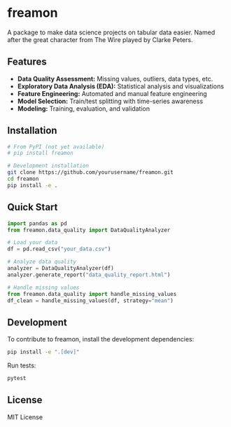 # freamon

A package to make data science projects on tabular data easier. Named after the great character from The Wire played by Clarke Peters.

## Features

- **Data Quality Assessment:** Missing values, outliers, data types, etc.
- **Exploratory Data Analysis (EDA):** Statistical analysis and visualizations
- **Feature Engineering:** Automated and manual feature engineering
- **Model Selection:** Train/test splitting with time-series awareness
- **Modeling:** Training, evaluation, and validation

## Installation

```bash
# From PyPI (not yet available)
# pip install freamon

# Development installation
git clone https://github.com/yourusername/freamon.git
cd freamon
pip install -e .
```

## Quick Start

```python
import pandas as pd
from freamon.data_quality import DataQualityAnalyzer

# Load your data
df = pd.read_csv("your_data.csv")

# Analyze data quality
analyzer = DataQualityAnalyzer(df)
analyzer.generate_report("data_quality_report.html")

# Handle missing values
from freamon.data_quality import handle_missing_values
df_clean = handle_missing_values(df, strategy="mean")
```

## Development

To contribute to freamon, install the development dependencies:

```bash
pip install -e ".[dev]"
```

Run tests:

```bash
pytest
```

## License

MIT License
